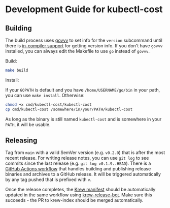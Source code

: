 # Development Guide for kubectl-cost

## Building

The build process uses [govvv](https://github.com/ahmetb/govvv) to set info 
for the `version` subcommand until there is
[in-compiler support](https://github.com/golang/go/issues/37475)
for getting version info. If you don't have `govvv` installed, you can always
edit the Makefile to use `go` instead of `govvv`.

Build:

``` sh
make build
```

Install:

If your `GOPATH` is default and you have `/home/USERNAME/go/bin` in your path, you can use `make install`. Otherwise:

``` sh
chmod +x cmd/kubectl-cost/kubectl-cost
cp cmd/kubectl-cost /somewhere/in/your/PATH/kubectl-cost
```

As long as the binary is still named `kubectl-cost` and is somewhere in your `PATH`, it will be usable.

## Releasing

Tag from `main` with a valid SemVer version (e.g. `v0.2.0`) that is after the most recent release. For writing release notes, you can use `git log` to see commits since the last release (e.g. `git log v0.1.9..HEAD`). There is a [GitHub Actions workflow](https://github.com/kubecost/kubectl-cost/blob/v0.1.3/.github/workflows/build-release.yaml) that handles building and publishing release binaries and archives to a GitHub release. It will be triggered automatically by any tag pushed that is prefixed with `v`.

Once the release completes, the [Krew manifest](https://github.com/kubernetes-sigs/krew-index/pull/1158) should be automatically updated in the same workflow using [krew-release-bot](https://github.com/rajatjindal/krew-release-bot). Make sure this succeeds - the PR to krew-index should be merged automatically.

